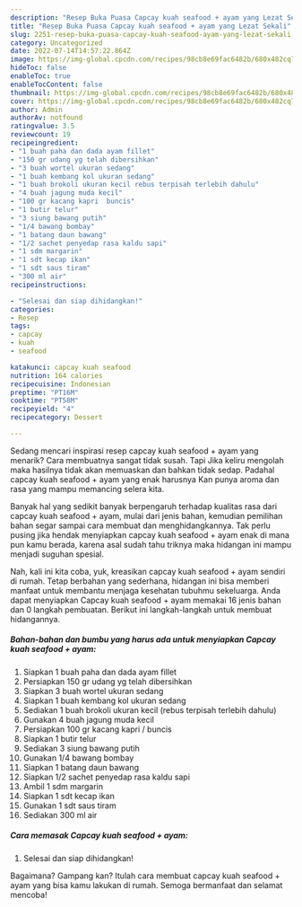 ```yaml
---
description: "Resep Buka Puasa Capcay kuah seafood + ayam yang Lezat Sekali"
title: "Resep Buka Puasa Capcay kuah seafood + ayam yang Lezat Sekali"
slug: 2251-resep-buka-puasa-capcay-kuah-seafood-ayam-yang-lezat-sekali
category: Uncategorized
date: 2022-07-14T14:57:22.864Z
image: https://img-global.cpcdn.com/recipes/98cb8e69fac6482b/680x482cq70/capcay-kuah-seafood-ayam-foto-resep-utama.jpg
hideToc: false
enableToc: true
enableTocContent: false
thumbnail: https://img-global.cpcdn.com/recipes/98cb8e69fac6482b/680x482cq70/capcay-kuah-seafood-ayam-foto-resep-utama.jpg
cover: https://img-global.cpcdn.com/recipes/98cb8e69fac6482b/680x482cq70/capcay-kuah-seafood-ayam-foto-resep-utama.jpg
author: Admin
authorAv: notfound
ratingvalue: 3.5
reviewcount: 19
recipeingredient:
- "1 buah paha dan dada ayam fillet"
- "150 gr udang yg telah dibersihkan"
- "3 buah wortel ukuran sedang"
- "1 buah kembang kol ukuran sedang"
- "1 buah brokoli ukuran kecil rebus terpisah terlebih dahulu"
- "4 buah jagung muda kecil"
- "100 gr kacang kapri  buncis"
- "1 butir telur"
- "3 siung bawang putih"
- "1/4 bawang bombay"
- "1 batang daun bawang"
- "1/2 sachet penyedap rasa kaldu sapi"
- "1 sdm margarin"
- "1 sdt kecap ikan"
- "1 sdt saus tiram"
- "300 ml air"
recipeinstructions:

- "Selesai dan siap dihidangkan!"
categories:
- Resep
tags:
- capcay
- kuah
- seafood

katakunci: capcay kuah seafood 
nutrition: 164 calories
recipecuisine: Indonesian
preptime: "PT16M"
cooktime: "PT58M"
recipeyield: "4"
recipecategory: Dessert

---
```



Sedang mencari inspirasi resep capcay kuah seafood + ayam yang menarik? Cara membuatnya sangat tidak susah. Tapi Jika keliru mengolah maka hasilnya tidak akan memuaskan dan bahkan tidak sedap. Padahal capcay kuah seafood + ayam yang enak harusnya Kan punya aroma dan rasa yang mampu memancing selera kita.




Banyak hal yang sedikit banyak berpengaruh terhadap kualitas rasa dari capcay kuah seafood + ayam, mulai dari jenis bahan, kemudian pemilihan bahan segar sampai cara membuat dan menghidangkannya. Tak perlu pusing jika hendak menyiapkan capcay kuah seafood + ayam enak di mana pun kamu berada, karena asal sudah tahu triknya maka hidangan ini mampu menjadi suguhan spesial.


Nah, kali ini kita coba, yuk, kreasikan capcay kuah seafood + ayam sendiri di rumah. Tetap berbahan yang sederhana, hidangan ini bisa memberi manfaat untuk membantu menjaga kesehatan tubuhmu sekeluarga. Anda dapat menyiapkan Capcay kuah seafood + ayam memakai 16 jenis bahan dan 0 langkah pembuatan. Berikut ini langkah-langkah untuk membuat hidangannya.

<!--inarticleads1-->

##### Bahan-bahan dan bumbu yang harus ada untuk menyiapkan Capcay kuah seafood + ayam:

1. Siapkan 1 buah paha dan dada ayam fillet
1. Persiapkan 150 gr udang yg telah dibersihkan
1. Siapkan 3 buah wortel ukuran sedang
1. Siapkan 1 buah kembang kol ukuran sedang
1. Sediakan 1 buah brokoli ukuran kecil (rebus terpisah terlebih dahulu)
1. Gunakan 4 buah jagung muda kecil
1. Persiapkan 100 gr kacang kapri / buncis
1. Siapkan 1 butir telur
1. Sediakan 3 siung bawang putih
1. Gunakan 1/4 bawang bombay
1. Siapkan 1 batang daun bawang
1. Siapkan 1/2 sachet penyedap rasa kaldu sapi
1. Ambil 1 sdm margarin
1. Siapkan 1 sdt kecap ikan
1. Gunakan 1 sdt saus tiram
1. Sediakan 300 ml air




<!--inarticleads2-->

##### Cara memasak Capcay kuah seafood + ayam:


1. Selesai dan siap dihidangkan!



Bagaimana? Gampang kan? Itulah cara membuat capcay kuah seafood + ayam yang bisa kamu lakukan di rumah. Semoga bermanfaat dan selamat mencoba!

